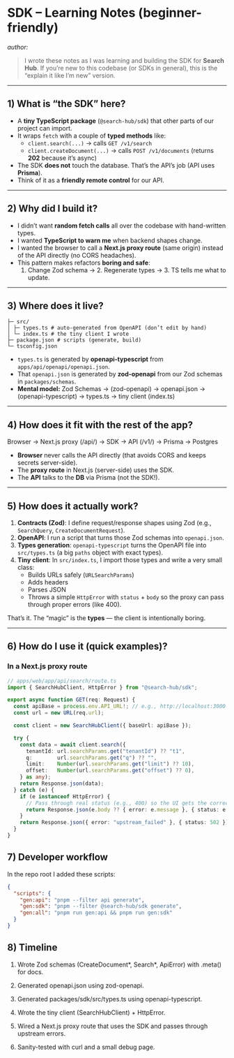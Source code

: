 # SDK – Learning Notes (beginner-friendly)
*author: <your name>*

> I wrote these notes as I was learning and building the SDK for **Search Hub**. If you’re new to this codebase (or SDKs in general), this is the “explain it like I’m new” version.

---

## 1) What is “the SDK” here?

- A **tiny TypeScript package** (`@search-hub/sdk`) that other parts of our project can import.
- It wraps `fetch` with a couple of **typed methods** like:
  - `client.search(...)` → calls `GET /v1/search`
  - `client.createDocument(...)` → calls `POST /v1/documents` (returns **202** because it’s async)
- The SDK **does not** touch the database. That’s the API’s job (API uses **Prisma**).
- Think of it as a **friendly remote control** for our API.

---

## 2) Why did I build it?

- I didn’t want **random fetch calls** all over the codebase with hand-written types.
- I wanted **TypeScript to warn me** when backend shapes change.
- I wanted the browser to call a **Next.js proxy route** (same origin) instead of the API directly (no CORS headaches).
- This pattern makes refactors **boring and safe**:
  1. Change Zod schema → 2. Regenerate types → 3. TS tells me what to update.

---

## 3) Where does it live?

```packages/sdk/
├─ src/
│ ├─ types.ts # auto-generated from OpenAPI (don’t edit by hand)
│ └─ index.ts # the tiny client I wrote
├─ package.json # scripts (generate, build)
└─ tsconfig.json
```

- `types.ts` is generated by **openapi-typescript** from `apps/api/openapi/openapi.json`.
- That `openapi.json` is generated by **zod-openapi** from our Zod schemas in `packages/schemas`.
- **Mental model:**
Zod Schemas → (zod-openapi) → openapi.json → (openapi-typescript) → types.ts → tiny client (index.ts)

---

## 4) How does it fit with the rest of the app?

Browser → Next.js proxy (/api/) → SDK → API (/v1/) → Prisma → Postgres

- **Browser** never calls the API directly (that avoids CORS and keeps secrets server-side).
- The **proxy route** in Next.js (server-side) uses the SDK.
- The **API** talks to the **DB** via Prisma (not the SDK!).

---

## 5) How does it actually work?

1. **Contracts (Zod)**: I define request/response shapes using Zod (e.g., `SearchQuery`, `CreateDocumentRequest`).
2. **OpenAPI**: I run a script that turns those Zod schemas into `openapi.json`.
3. **Types generation**: `openapi-typescript` turns the OpenAPI file into `src/types.ts` (a big `paths` object with exact types).
4. **Tiny client**: In `src/index.ts`, I import those types and write a very small class:
   - Builds URLs safely (`URLSearchParams`)
   - Adds headers
   - Parses JSON
   - Throws a simple `HttpError` with `status` + `body` so the proxy can pass through proper errors (like 400).

That’s it. The “magic” is the **types** — the client is intentionally boring.

---

## 6) How do I use it (quick examples)?

### In a Next.js proxy route
```ts
// apps/web/app/api/search/route.ts
import { SearchHubClient, HttpError } from "@search-hub/sdk";

export async function GET(req: Request) {
  const apiBase = process.env.API_URL!; // e.g., http://localhost:3000
  const url = new URL(req.url);

  const client = new SearchHubClient({ baseUrl: apiBase });

  try {
    const data = await client.search({
      tenantId: url.searchParams.get("tenantId") ?? "t1",
      q:        url.searchParams.get("q") ?? "",
      limit:    Number(url.searchParams.get("limit") ?? 10),
      offset:   Number(url.searchParams.get("offset") ?? 0),
    } as any);
    return Response.json(data);
  } catch (e) {
    if (e instanceof HttpError) {
      // Pass through real status (e.g., 400) so the UI gets the correct code
      return Response.json(e.body ?? { error: e.message }, { status: e.status });
    }
    return Response.json({ error: "upstream_failed" }, { status: 502 });
  }
}
```

## 7) Developer workflow
In the repo root I added these scripts:
```JSON
{
  "scripts": {
    "gen:api": "pnpm --filter api generate",
    "gen:sdk": "pnpm --filter @search-hub/sdk generate",
    "gen:all": "pnpm run gen:api && pnpm run gen:sdk"
  }
}
```

## 8) Timeline

1. Wrote Zod schemas (CreateDocument*, Search*, ApiError) with .meta() for docs.

2. Generated openapi.json using zod-openapi.

3. Generated packages/sdk/src/types.ts using openapi-typescript.

4. Wrote the tiny client (SearchHubClient) + HttpError.

5. Wired a Next.js proxy route that uses the SDK and passes through upstream errors.

6. Sanity-tested with curl and a small debug page.